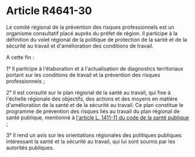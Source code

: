 # Article R4641-30

Le comité régional de la prévention des risques professionnels est un organisme consultatif placé auprès du préfet de région. Il participe à la définition du volet régional de la politique de protection de la santé et de la sécurité au travail et d'amélioration des conditions de travail. 

A cette fin : 

1° Il participe à l'élaboration et à l'actualisation de diagnostics territoriaux portant sur les conditions de travail et la prévention des risques professionnels ; 

2° Il est consulté sur le plan régional de la santé au travail, qui fixe à l'échelle régionale des objectifs, des actions et des moyens en matière d'amélioration de la santé et de la sécurité au travail. Ce plan constitue le programme de prévention des risques liés au travail du plan régional de santé publique, mentionné à [l'article L. 1411-11 du code de la santé publique ;][1] 

3° Il rend un avis sur les orientations régionales des politiques publiques intéressant la santé et la sécurité au travail, qui lui sont soumis par les autorités publiques.

 [1]: /affichCodeArticle.do?cidTexte=LEGITEXT000006072665&idArticle=LEGIARTI000006686929&dateTexte=&categorieLien=cid